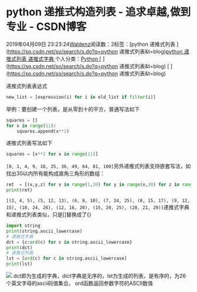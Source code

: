 
# python 递推式构造列表 - 追求卓越,做到专业 - CSDN博客


2019年04月09日 23:23:24[Waldenz](https://me.csdn.net/enter89)阅读数：2标签：[python 递推式列表																](https://so.csdn.net/so/search/s.do?q=python 递推式列表&t=blog)[python																](https://so.csdn.net/so/search/s.do?q=python&t=blog)[递推式列表																](https://so.csdn.net/so/search/s.do?q=递推式列表&t=blog)[递推式字典																](https://so.csdn.net/so/search/s.do?q=递推式字典&t=blog)[
							](https://so.csdn.net/so/search/s.do?q=递推式列表&t=blog)[
																					](https://so.csdn.net/so/search/s.do?q=python&t=blog)个人分类：[Python																](https://blog.csdn.net/enter89/article/category/7594775)
[
																								](https://so.csdn.net/so/search/s.do?q=python&t=blog)
[
				](https://so.csdn.net/so/search/s.do?q=python 递推式列表&t=blog)
[
			](https://so.csdn.net/so/search/s.do?q=python 递推式列表&t=blog)

递推式列表表达式
```python
new_list = [expression(i) for i in old_list if filter(i)]
```
举例：要创建一个列表，是从零到十的平方，普通写法如下
```python
squares = []
for x in range(11):
    squares.append(x**2)
```
递推式列表写法如下
```python
squares = [x**2 for x in range(11)]
```
`[0, 1, 4, 9, 16, 25, 36, 49, 64, 81, 100]`另外递推式列表支持嵌套写法，如找出30以内所有能构成直角三角形的数组：
```python
ret  = [(x,y,z) for x in range(1,30) for y in range(x,30) for z in range(y,30) if x**2 + y**2==z**2]
print(ret)
```
`[(3, 4, 5), (5, 12, 13), (6, 8, 10), (7, 24, 25), (8, 15, 17), (9, 12, 15), (10, 24, 26), (12, 16, 20), (15, 20, 25), (20, 21, 29)]`递推式字典和递推式列表类似，只是[]替换成了{}
```python
import string
print(string.ascii_lowercase)
# 递推式字典
dct = {c:ord(c) for c in string.ascii_lowercase}
print(dct)
# 递推式列表
lst = [ord(c) for c in string.ascii_lowercase]
print(lst)
```
![](https://img-blog.csdnimg.cn/20190409232022213.png?x-oss-process=image/watermark,type_ZmFuZ3poZW5naGVpdGk,shadow_10,text_aHR0cHM6Ly9ibG9nLmNzZG4ubmV0L2VudGVyODk=,size_16,color_FFFFFF,t_70)
dct即为生成的字典，dict字典是无序的，lst为生成的列表，是有序的，为26个英文字母的ascii码值集合。
ord函数返回参数字符的ASCII数值

